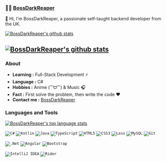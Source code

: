 ###  :man_technologist:  [BossDarkReaper](https://johncarkeek.work)

👋 Hi, I'm BossDarkReaper, a passionate self-taught backend developer from the UK. 

[![BossDarkReaper's github stats](https://github-readme-stats-bossdarkreaper.vercel.app/api?username=BossDarkReaper&show_icons=true&title_color=fff&icon_color=79ff97&text_color=9f9f9f&bg_color=151515&count_private=true&hide=stars)](https://github.com/BossDarkReaper)

[![BossDarkReaper's github stats](https://github-profile-trophy-livid.vercel.app/?username=bossdarkreaper&theme=discord&column=-1&title=MultiLanguage,PullRequest,Commits&margin-w=15)](https://github.com/BossDarkReaper)
---------------------------------------------------------------------------------------------------------------------------------------------------------------------------------


### About

-  **Learning :** Full-Stack Development :zap:   
-  **Language :** C#
-  **Hobbies :** Anime (⁀ᗢ⁀) & Music :headphones:
-  **Fact :** First solve the problem, then write the code :heart:
-  **Contact me :** [BossDarkReaper](mailto:john@johncarkeek.work)


### Languages and Tools

[![BossDarkReaper's top language stats](https://github-readme-stats-bossdarkreaper.vercel.app/api/top-langs?username=BossDarkReaper&exclude_repo=DarkRP-Server&title_color=fff&icon_color=79ff97&text_color=9f9f9f&bg_color=151515)](https://github.com/BossDarkReaper)

<code><img alt="C#" src="https://img.shields.io/badge/c%23-%23239120.svg?style=for-the-badge&logo=c-sharp&logoColor=white"/></code>
<code><img alt="Kotlin" src="https://img.shields.io/badge/kotlin-%230095D5.svg?style=for-the-badge&logo=kotlin&logoColor=white"/></code>
<code><img alt="Java" src="https://img.shields.io/badge/java-%23ED8B00.svg?style=for-the-badge&logo=java&logoColor=white"/></code>
<code><img alt="TypeScript" src="https://img.shields.io/badge/typescript-%23007ACC.svg?style=for-the-badge&logo=typescript&logoColor=white"/></code>
<code><img alt="HTML5" src="https://img.shields.io/badge/html5-%23E34F26.svg?style=for-the-badge&logo=html5&logoColor=white"/></code>
<code><img alt="CSS3" src="https://img.shields.io/badge/css3-%231572B6.svg?style=for-the-badge&logo=css3&logoColor=white"/></code>
<code><img alt="Less" src="https://img.shields.io/badge/less-%231572B6.svg?style=for-the-badge&logo=less&logoColor=white"/></code>
<code><img alt="MySQL" src="https://img.shields.io/badge/mysql-%2300f.svg?style=for-the-badge&logo=mysql&logoColor=white"/></code>
<code><img alt="Git" src="https://img.shields.io/badge/git-%23F05033.svg?style=for-the-badge&logo=git&logoColor=white"/></code>

<code><img alt=".Net" src="https://img.shields.io/badge/.NET-5C2D91?style=for-the-badge&logo=.net&logoColor=white"/></code>
<code><img alt="Angular" src="https://img.shields.io/badge/angular-%23DD0031.svg?style=for-the-badge&logo=angular&logoColor=white"/></code>
<code><img alt="Bootstrap" src="https://img.shields.io/badge/bootstrap-%23563D7C.svg?style=for-the-badge&logo=bootstrap&logoColor=white"/></code>

<code><img alt="IntelliJ IDEA" src="https://img.shields.io/badge/IntelliJIDEA-000000.svg?style=for-the-badge&logo=intellij-idea&logoColor=white"/></code>
<code><img alt="Rider" src="https://img.shields.io/badge/rider-143?style=for-the-badge&logo=rider&logoColor=black&color=black&labelColor=blue"/></code>
